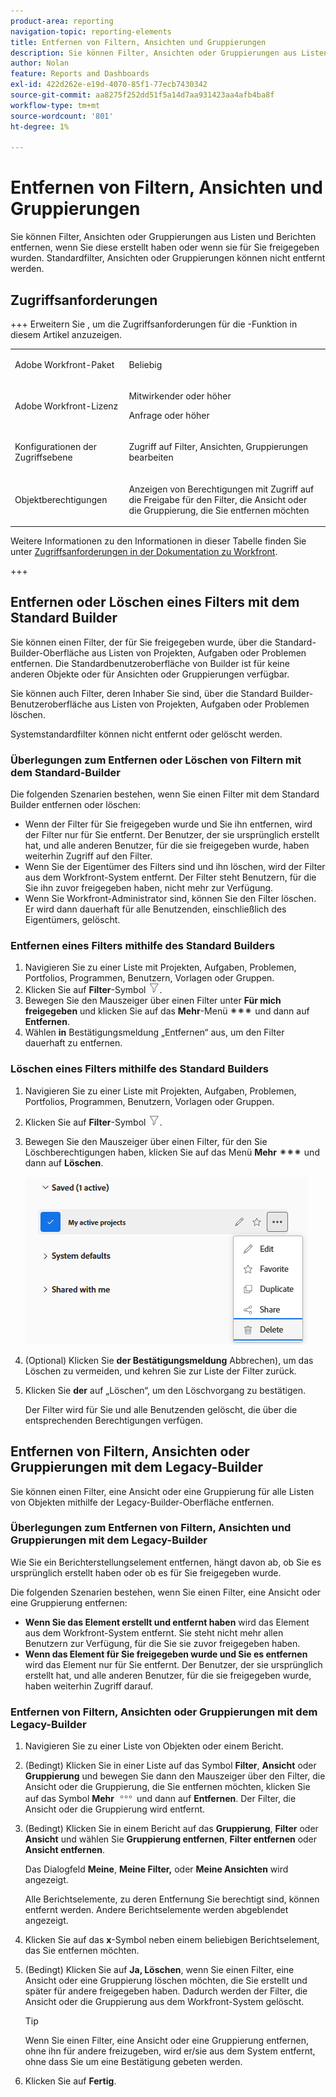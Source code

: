 ```yaml
---
product-area: reporting
navigation-topic: reporting-elements
title: Entfernen von Filtern, Ansichten und Gruppierungen
description: Sie können Filter, Ansichten oder Gruppierungen aus Listen und Berichten entfernen, wenn Sie diese erstellt haben oder wenn sie für Sie freigegeben wurden. Standardfilter, Ansichten oder Gruppierungen können nicht entfernt werden.
author: Nolan
feature: Reports and Dashboards
exl-id: 422d262e-e19d-4070-85f1-77ecb7430342
source-git-commit: aa8275f252dd51f5a14d7aa931423aa4afb4ba8f
workflow-type: tm+mt
source-wordcount: '801'
ht-degree: 1%

---
```


# Entfernen von Filtern, Ansichten und Gruppierungen

<!-- Audited: 11/2024 -->

Sie können Filter, Ansichten oder Gruppierungen aus Listen und Berichten entfernen, wenn Sie diese erstellt haben oder wenn sie für Sie freigegeben wurden. Standardfilter, Ansichten oder Gruppierungen können nicht entfernt werden.

## Zugriffsanforderungen

+++ Erweitern Sie , um die Zugriffsanforderungen für die -Funktion in diesem Artikel anzuzeigen. 

<table style="table-layout:auto"> 
 <col> 
 <col> 
 <tbody> 
  <tr> 
   <td role="rowheader">Adobe Workfront-Paket</td> 
   <td> <p>Beliebig</p> </td> 
  </tr> 
  <tr> 
   <td role="rowheader">Adobe Workfront-Lizenz</strong></td> 
   <td> 
    <p>Mitwirkender oder höher</p>
    <p>Anfrage oder höher</p>
   </td>
  </tr> 
  <tr> 
   <td role="rowheader">Konfigurationen der Zugriffsebene</td> 
   <td> <p>Zugriff auf Filter, Ansichten, Gruppierungen bearbeiten</p>
   </td> 
  </tr> 
  <tr> 
   <td role="rowheader">Objektberechtigungen</td> 
    <td> <p>Anzeigen von Berechtigungen mit Zugriff auf die Freigabe für den Filter, die Ansicht oder die Gruppierung, die Sie entfernen möchten</p></td> 
   </td> 
  </tr> 
 </tbody> 
</table>

Weitere Informationen zu den Informationen in dieser Tabelle finden Sie unter [Zugriffsanforderungen in der Dokumentation zu Workfront](/help/quicksilver/administration-and-setup/add-users/access-levels-and-object-permissions/access-level-requirements-in-documentation.md).

+++

## Entfernen oder Löschen eines Filters mit dem Standard Builder

Sie können einen Filter, der für Sie freigegeben wurde, über die Standard-Builder-Oberfläche aus Listen von Projekten, Aufgaben oder Problemen entfernen. Die Standardbenutzeroberfläche von Builder ist für keine anderen Objekte oder für Ansichten oder Gruppierungen verfügbar.

Sie können auch Filter, deren Inhaber Sie sind, über die Standard Builder-Benutzeroberfläche aus Listen von Projekten, Aufgaben oder Problemen löschen.

Systemstandardfilter können nicht entfernt oder gelöscht werden.

### Überlegungen zum Entfernen oder Löschen von Filtern mit dem Standard-Builder

Die folgenden Szenarien bestehen, wenn Sie einen Filter mit dem Standard Builder entfernen oder löschen:

* Wenn der Filter für Sie freigegeben wurde und Sie ihn entfernen, wird der Filter nur für Sie entfernt. Der Benutzer, der sie ursprünglich erstellt hat, und alle anderen Benutzer, für die sie freigegeben wurde, haben weiterhin Zugriff auf den Filter.
* Wenn Sie der Eigentümer des Filters sind und ihn löschen, wird der Filter aus dem Workfront-System entfernt. Der Filter steht Benutzern, für die Sie ihn zuvor freigegeben haben, nicht mehr zur Verfügung.
* Wenn Sie Workfront-Administrator sind, können Sie den Filter löschen. Er wird dann dauerhaft für alle Benutzenden, einschließlich des Eigentümers, gelöscht.

### Entfernen eines Filters mithilfe des Standard Builders

1. Navigieren Sie zu einer Liste mit Projekten, Aufgaben, Problemen, Portfolios, Programmen, Benutzern, Vorlagen oder Gruppen.
1. Klicken Sie auf **Filter**-Symbol ![Filtersymbol](assets/filter-nwepng.png).
1. Bewegen Sie den Mauszeiger über einen Filter unter **Für mich freigegeben** und klicken Sie auf das **Mehr**-Menü ![Mehr-Symbol](assets/more-icon-spectrum.png) und dann auf **Entfernen**.
1. Wählen **in** Bestätigungsmeldung „Entfernen“ aus, um den Filter dauerhaft zu entfernen.

### Löschen eines Filters mithilfe des Standard Builders

1. Navigieren Sie zu einer Liste mit Projekten, Aufgaben, Problemen, Portfolios, Programmen, Benutzern, Vorlagen oder Gruppen.
1. Klicken Sie auf **Filter**-Symbol ![Filtersymbol](assets/filter-nwepng.png).
1. Bewegen Sie den Mauszeiger über einen Filter, für den Sie Löschberechtigungen haben, klicken Sie auf das Menü **Mehr** ![Mehr-Symbol](assets/more-icon-spectrum.png) und dann auf **Löschen**.

   ![Filter löschen](assets/new-filters-more-menu-options-with-delete.png)

1. (Optional) Klicken Sie **der Bestätigungsmeldung** Abbrechen), um das Löschen zu vermeiden, und kehren Sie zur Liste der Filter zurück.
1. Klicken Sie **der** auf „Löschen“, um den Löschvorgang zu bestätigen.

   Der Filter wird für Sie und alle Benutzenden gelöscht, die über die entsprechenden Berechtigungen verfügen.

## Entfernen von Filtern, Ansichten oder Gruppierungen mit dem Legacy-Builder

Sie können einen Filter, eine Ansicht oder eine Gruppierung für alle Listen von Objekten mithilfe der Legacy-Builder-Oberfläche entfernen.

### Überlegungen zum Entfernen von Filtern, Ansichten und Gruppierungen mit dem Legacy-Builder

Wie Sie ein Berichterstellungselement entfernen, hängt davon ab, ob Sie es ursprünglich erstellt haben oder ob es für Sie freigegeben wurde.

Die folgenden Szenarien bestehen, wenn Sie einen Filter, eine Ansicht oder eine Gruppierung entfernen:

* **Wenn Sie das Element erstellt und entfernt haben** wird das Element aus dem Workfront-System entfernt. Sie steht nicht mehr allen Benutzern zur Verfügung, für die Sie sie zuvor freigegeben haben.
* **Wenn das Element für Sie freigegeben wurde und Sie es entfernen** wird das Element nur für Sie entfernt. Der Benutzer, der sie ursprünglich erstellt hat, und alle anderen Benutzer, für die sie freigegeben wurde, haben weiterhin Zugriff darauf.

### Entfernen von Filtern, Ansichten oder Gruppierungen mit dem Legacy-Builder

1. Navigieren Sie zu einer Liste von Objekten oder einem Bericht.
1. (Bedingt) Klicken Sie in einer Liste auf das Symbol **Filter**, **Ansicht** oder **Gruppierung** und bewegen Sie dann den Mauszeiger über den Filter, die Ansicht oder die Gruppierung, die Sie entfernen möchten, klicken Sie auf das Symbol **Mehr** ![Mehr-Symbol](assets/more-icon.png) und dann auf **Entfernen**. Der Filter, die Ansicht oder die Gruppierung wird entfernt.
1. (Bedingt) Klicken Sie in einem Bericht auf das **Gruppierung**, **Filter** oder **Ansicht** und wählen Sie **Gruppierung entfernen**, **Filter entfernen** oder **Ansicht entfernen**.

   Das Dialogfeld **Meine**, **Meine Filter,** oder **Meine Ansichten** wird angezeigt.

   Alle Berichtselemente, zu deren Entfernung Sie berechtigt sind, können entfernt werden. Andere Berichtselemente werden abgeblendet angezeigt.

1. Klicken Sie auf das **x**-Symbol neben einem beliebigen Berichtselement, das Sie entfernen möchten.
1. (Bedingt) Klicken Sie auf **Ja, Löschen**, wenn Sie einen Filter, eine Ansicht oder eine Gruppierung löschen möchten, die Sie erstellt und später für andere freigegeben haben. Dadurch werden der Filter, die Ansicht oder die Gruppierung aus dem Workfront-System gelöscht.

   >[!TIP]
   >
   >Wenn Sie einen Filter, eine Ansicht oder eine Gruppierung entfernen, ohne ihn für andere freizugeben, wird er/sie aus dem System entfernt, ohne dass Sie um eine Bestätigung gebeten werden.

1. Klicken Sie auf **Fertig**.

